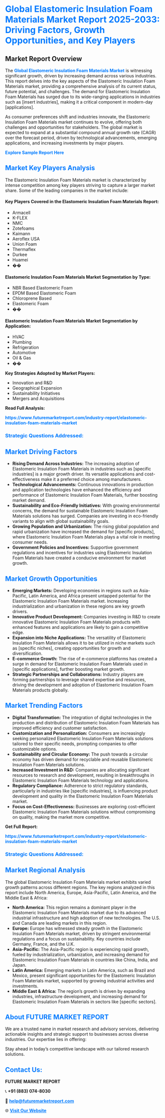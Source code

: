 <h1 style="color: #007BFF;">Global Elastomeric Insulation Foam Materials Market Report 2025-2033: Driving Factors, Growth Opportunities, and Key Players</h1>

<section id="overview">
<h2>Market Report Overview</h2>
<p>The <a href="https://www.futuremarketreport.com/industry-report/elastomeric-insulation-foam-materials-market" style="color: #007BFF; text-decoration: none;"><strong>Global Elastomeric Insulation Foam Materials Market</strong></a> is witnessing significant growth, driven by increasing demand across various industries. This report delves into the key aspects of the Elastomeric Insulation Foam Materials market, providing a comprehensive analysis of its current status, future potential, and challenges. The demand for Elastomeric Insulation Foam Materials has surged due to its wide-ranging applications in industries such as [insert industries], making it a critical component in modern-day [applications].</p>
<p>As consumer preferences shift and industries innovate, the Elastomeric Insulation Foam Materials market continues to evolve, offering both challenges and opportunities for stakeholders. The global market is expected to expand at a substantial compound annual growth rate (CAGR) over the forecast period, driven by technological advancements, emerging applications, and increasing investments by major players.</p>
</section>

<section id="overview">
<p><a href="https://www.futuremarketreport.com/request-sample/reportId=117384" style="color: #007BFF; text-decoration: none;"><strong>Explore Sample Report Here</strong></a></p>
</section>

<section id="key-players">
<h2 style="color: #007BFF;">Market Key Players Analysis</h2>
<p>The Elastomeric Insulation Foam Materials market is characterized by intense competition among key players striving to capture a larger market share. Some of the leading companies in the market include:</p>
<h4>Key Players Covered in the Elastomeric Insulation Foam Materials Report:</h4>
<ul><li>Armacell</li><li>K-FLEX</li><li>NMC</li><li>Zotefoams</li><li>Kaimann</li><li>Aeroflex USA</li><li>Union Foam</li><li>Thermaflex</li><li>Durkee</li><li>Huamei</li><li>��</li></ul>
<h4>Elastomeric Insulation Foam Materials Market Segmentation by Type:</h4>
<ul><li>NBR Based Elastomeric Foam</li><li>EPDM Based Elastomeric Foam</li><li>Chloroprene Based</li><li>Elastomeric Foam</li><li>��</li></ul>

<h4>Elastomeric Insulation Foam Materials Market Segmentation by Application:</h4>
<ul><li>HVAC</li><li>Plumbing</li><li>Refrigeration</li><li>Automotive</li><li>Oil &amp; Gas</li><li>��</li></ul>
<p><strong>Key Strategies Adopted by Market Players:</strong></p>
<ul>
<li>Innovation and R&D</li>
<li>Geographical Expansion</li>
<li>Sustainability Initiatives</li>
<li>Mergers and Acquisitions</li>
</ul>
</section>

<section>
<p><strong>Read Full Analysis: </strong></p><a href="https://www.futuremarketreport.com/industry-report/elastomeric-insulation-foam-materials-market" style="color: #007BFF; text-decoration: none;"><strong>https://www.futuremarketreport.com/industry-report/elastomeric-insulation-foam-materials-market</strong></a>
<h3 style="color: #007BFF;">Strategic Questions Addressed:</h3>
</section>

<section id="driving-factors">
<h2 style="color: #007BFF;">Market Driving Factors</h2>
<ul>
<li><strong>Rising Demand Across Industries:</strong> The increasing adoption of Elastomeric Insulation Foam Materials in industries such as [specific industries] is a major growth driver. Its versatile applications and cost-effectiveness make it a preferred choice among manufacturers.</li>
<li><strong>Technological Advancements:</strong> Continuous innovations in production and application technologies have enhanced the efficiency and performance of Elastomeric Insulation Foam Materials, further boosting market demand.</li>
<li><strong>Sustainability and Eco-Friendly Initiatives:</strong> With growing environmental concerns, the demand for sustainable Elastomeric Insulation Foam Materials solutions has surged. Companies are investing in eco-friendly variants to align with global sustainability goals.</li>
<li><strong>Growing Population and Urbanization:</strong> The rising global population and rapid urbanization have increased the demand for [specific products], where Elastomeric Insulation Foam Materials plays a vital role in meeting consumer needs.</li>
<li><strong>Government Policies and Incentives:</strong> Supportive government regulations and incentives for industries using Elastomeric Insulation Foam Materials have created a conducive environment for market growth.</li>
</ul>
</section>

<section id="growth-opportunities">
<h2 style="color: #007BFF;">Market Growth Opportunities</h2>
<ul>
<li><strong>Emerging Markets:</strong> Developing economies in regions such as Asia-Pacific, Latin America, and Africa present untapped potential for the Elastomeric Insulation Foam Materials market. Increasing industrialization and urbanization in these regions are key growth drivers.</li>
<li><strong>Innovative Product Development:</strong> Companies investing in R&D to create innovative Elastomeric Insulation Foam Materials products with enhanced features and applications are likely to gain a competitive edge.</li>
<li><strong>Expansion into Niche Applications:</strong> The versatility of Elastomeric Insulation Foam Materials allows it to be utilized in niche markets such as [specific niches], creating opportunities for growth and diversification.</li>
<li><strong>E-commerce Growth:</strong> The rise of e-commerce platforms has created a surge in demand for Elastomeric Insulation Foam Materials used in [specific applications], further boosting market growth.</li>
<li><strong>Strategic Partnerships and Collaborations:</strong> Industry players are forming partnerships to leverage shared expertise and resources, driving the development and adoption of Elastomeric Insulation Foam Materials products globally.</li>
</ul>
</section>

<section id="trending-factors">
<h2 style="color: #007BFF;">Market Trending Factors</h2>
<ul>
<li><strong>Digital Transformation:</strong> The integration of digital technologies in the production and distribution of Elastomeric Insulation Foam Materials has improved efficiency and customer satisfaction.</li>
<li><strong>Customization and Personalization:</strong> Consumers are increasingly seeking personalized Elastomeric Insulation Foam Materials solutions tailored to their specific needs, prompting companies to offer customizable options.</li>
<li><strong>Sustainability and Circular Economy:</strong> The push towards a circular economy has driven demand for recyclable and reusable Elastomeric Insulation Foam Materials solutions.</li>
<li><strong>Increased Investment in R&D:</strong> Companies are allocating significant resources to research and development, resulting in breakthroughs in Elastomeric Insulation Foam Materials technology and applications.</li>
<li><strong>Regulatory Compliance:</strong> Adherence to strict regulatory standards, particularly in industries like [specific industries], is influencing product development and quality in the Elastomeric Insulation Foam Materials market.</li>
<li><strong>Focus on Cost-Effectiveness:</strong> Businesses are exploring cost-efficient Elastomeric Insulation Foam Materials solutions without compromising on quality, making the market more competitive.</li>
</ul>
</section>

<section>
<p><strong>Get Full Report: </strong></p><a href="https://www.futuremarketreport.com/industry-report/elastomeric-insulation-foam-materials-market" style="color: #007BFF; text-decoration: none;"><strong>https://www.futuremarketreport.com/industry-report/elastomeric-insulation-foam-materials-market</strong></a>
<h3 style="color: #007BFF;">Strategic Questions Addressed:</h3>
</section>


<section id="regional-analysis">
<h2 style="color: #007BFF;">Market Regional Analysis</h2>
<p>The global Elastomeric Insulation Foam Materials market exhibits varied growth patterns across different regions. The key regions analyzed in this report include North America, Europe, Asia-Pacific, Latin America, and the Middle East & Africa:</p>
<ul>
<li><strong>North America:</strong> This region remains a dominant player in the Elastomeric Insulation Foam Materials market due to its advanced industrial infrastructure and high adoption of new technologies. The U.S. and Canada are leading markets in this region.</li>
<li><strong>Europe:</strong> Europe has witnessed steady growth in the Elastomeric Insulation Foam Materials market, driven by stringent environmental regulations and a focus on sustainability. Key countries include Germany, France, and the U.K.</li>
<li><strong>Asia-Pacific:</strong> The Asia-Pacific region is experiencing rapid growth, fueled by industrialization, urbanization, and increasing demand for Elastomeric Insulation Foam Materials in countries like China, India, and Japan.</li>
<li><strong>Latin America:</strong> Emerging markets in Latin America, such as Brazil and Mexico, present significant opportunities for the Elastomeric Insulation Foam Materials market, supported by growing industrial activities and investments.</li>
<li><strong>Middle East & Africa:</strong> The region’s growth is driven by expanding industries, infrastructure development, and increasing demand for Elastomeric Insulation Foam Materials in sectors like [specific sectors].</li>
</ul>
</section>

<footer>
<h2 style="color: #007BFF;">About FUTURE MARKET REPORT</h2>
<p>We are a trusted name in market research and advisory services, delivering actionable insights and strategic support to businesses across diverse industries. Our expertise lies in offering:</p>

<p>Stay ahead in today’s competitive landscape with our tailored research solutions.</p>

<h2 style="color: #007BFF;">Contact Us:</h2>
<p><strong>FUTURE MARKET REPORT</strong></p>
<p>📞 <strong>+91 (883) 074-8030</strong></p>
<p>📧 <strong><a href="mailto:help@futuremarketreport.com" style="color: #007BFF;">help@futuremarketreport.com</a></strong></p>
<p>🌐 <strong><a href="https://www.futuremarketreport.com/" style="color: #007BFF;">Visit Our Website</a></strong></p>
</footer>